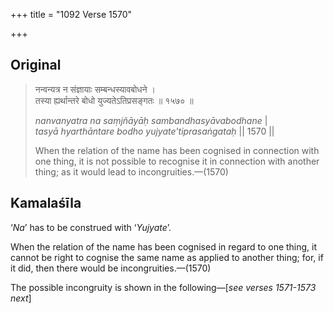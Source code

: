 +++
title = "1092 Verse 1570"

+++
## Original 
>
> नन्वन्यत्र न संज्ञायाः सम्बन्धस्यावबोधने ।  
> तस्या ह्यर्थान्तरे बोधो युज्यतेऽतिप्रसङ्गतः ॥ १५७० ॥ 
>
> *nanvanyatra na saṃjñāyāḥ sambandhasyāvabodhane* \|  
> *tasyā hyarthāntare bodho yujyate'tiprasaṅgataḥ* \|\| 1570 \|\| 
>
> When the relation of the name has been cognised in connection with one thing, it is not possible to recognise it in connection with another thing; as it would lead to incongruities.—(1570)



## Kamalaśīla

‘*Na*’ has to be construed with ‘*Yujyate*’.

When the relation of the name has been cognised in regard to one thing, it cannot be right to cognise the same name as applied to another thing; for, if it did, then there would be incongruities.—(1570)

The possible incongruity is shown in the following—[*see verses 1571-1573 next*]


